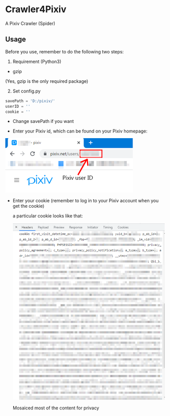 # Crawler4Pixiv
A Pixiv Crawler (Spider)

## Usage

Before you use, remember to do the following two steps:

1. Requirement (Python3)

- gzip

(Yes, gzip is the only required package)



2. Set config.py

```python
savePath = 'D:/pixiv/'
userID = ''
cookie = ''
```

- Change savePath if you want

- Enter your Pixiv id, which can be found on your Pixiv homepage: 

![image](https://github.com/Yuzi-Liang/Crawler4Pixiv/blob/main/image/1.png)

- Enter your cookie (remember to log in to your Pixiv account when you get the cookie)

  a particular cookie looks like that:

  ![image](https://github.com/Yuzi-Liang/Crawler4Pixiv/blob/main/image/2.png)

  Mosaiced most of the content for privacy

